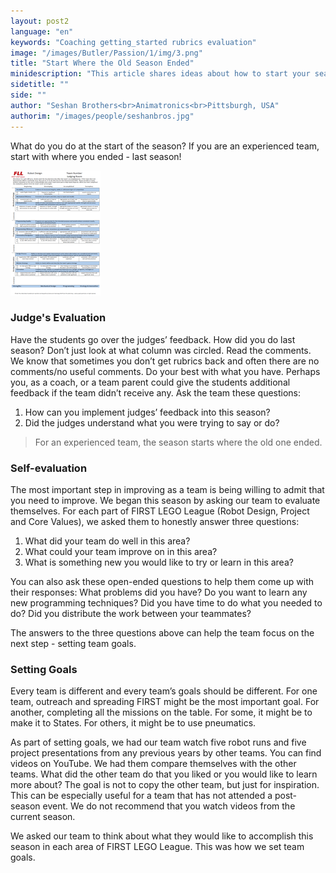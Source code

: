 ```yaml
---
layout: post2
language: "en"
keywords: "Coaching getting_started rubrics evaluation"
image: "/images/Butler/Passion/1/img/3.png"
title: "Start Where the Old Season Ended"
minidescription: "This article shares ideas about how to start your season by looking at evaluations and setting goals."
sidetitle: ""
side: ""
author: "Seshan Brothers<br>Animatronics<br>Pittsburgh, USA"
authorim: "/images/people/seshanbros.jpg"
---
```


What do you do at the start of the season? If you are an experienced team, start with where you ended - last season!

![](/images/coachcorner/Rubrics.png)

### Judge's Evaluation

Have the students go over the judges’ feedback. How did you do last season? Don’t just look at what column was circled. Read the comments. We know that sometimes you don’t get rubrics back and often there are no comments/no useful comments. Do your best with what you have. Perhaps you, as a coach, or a team parent could give the students additional feedback if the team didn’t receive any. Ask the team these questions:

1) How can you implement judges’ feedback into this season? 
2) Did the judges understand what you were trying to say or do?


> For an experienced team, the season starts where the old one ended.

### Self-evaluation

The most important step in improving as a team is being willing to admit that you need to improve. We began this season by asking our team to evaluate themselves. For each part of FIRST LEGO League (Robot Design, Project and Core Values), we asked them to honestly answer three questions:

1) What did your team do well in this area?
2) What could your team improve on in this area?
3) What is something new you would like to try or learn in this area? 

You can also ask these open-ended questions to help them come up with their responses:
What problems did you have? Do you want to learn any new programming techniques? Did you have time to do what you needed to do? Did you distribute the work between your teammates?

The answers to the three questions above can help the team focus on the next step - setting team goals.


### Setting Goals

Every team is different and every team’s goals should be different. For one team, outreach and spreading FIRST might be the most important goal. For another, completing all the missions on the table. For some, it might be to make it to States. For others, it might be to use pneumatics.

As part of setting goals, we had our team watch five robot runs and five project presentations from any previous years by other teams. You can find videos on YouTube. We had them compare themselves with the other teams. What did the other team do that you liked or you would like to learn more about? The goal is not to copy the other team, but just for inspiration. This can be especially useful for a team that has not attended a post-season event. We do not recommend that you watch videos from the current season.

We asked our team to think about what they would like to accomplish this season in each area of FIRST LEGO League. This was how we set team goals.
